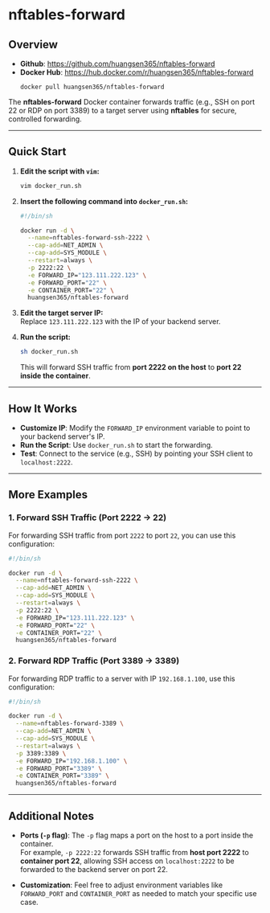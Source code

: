 # nftables-forward

## **Overview**
- **Github**: https://github.com/huangsen365/nftables-forward
- **Docker Hub**: https://hub.docker.com/r/huangsen365/nftables-forward
  ```
  docker pull huangsen365/nftables-forward
  ```

The **nftables-forward** Docker container forwards traffic (e.g., SSH on port 22 or RDP on port 3389) to a target server using **nftables** for secure, controlled forwarding.

---

## **Quick Start**

1. **Edit the script with `vim`:**

   ```bash
   vim docker_run.sh
   ```

2. **Insert the following command into `docker_run.sh`:**

   ```bash
   #!/bin/sh

   docker run -d \
     --name=nftables-forward-ssh-2222 \
     --cap-add=NET_ADMIN \
     --cap-add=SYS_MODULE \
     --restart=always \
     -p 2222:22 \
     -e FORWARD_IP="123.111.222.123" \
     -e FORWARD_PORT="22" \
     -e CONTAINER_PORT="22" \
     huangsen365/nftables-forward
   ```

3. **Edit the target server IP:**  
   Replace `123.111.222.123` with the IP of your backend server.

4. **Run the script:**

   ```bash
   sh docker_run.sh
   ```

   This will forward SSH traffic from **port 2222 on the host** to **port 22 inside the container**.

---

## **How It Works**

- **Customize IP**: Modify the `FORWARD_IP` environment variable to point to your backend server's IP.
- **Run the Script**: Use `docker_run.sh` to start the forwarding.
- **Test**: Connect to the service (e.g., SSH) by pointing your SSH client to `localhost:2222`.

---

## **More Examples**

### 1. **Forward SSH Traffic (Port 2222 → 22)**

For forwarding SSH traffic from port `2222` to port `22`, you can use this configuration:

```bash
#!/bin/sh

docker run -d \
  --name=nftables-forward-ssh-2222 \
  --cap-add=NET_ADMIN \
  --cap-add=SYS_MODULE \
  --restart=always \
  -p 2222:22 \
  -e FORWARD_IP="123.111.222.123" \
  -e FORWARD_PORT="22" \
  -e CONTAINER_PORT="22" \
  huangsen365/nftables-forward
```

### 2. **Forward RDP Traffic (Port 3389 → 3389)**

For forwarding RDP traffic to a server with IP `192.168.1.100`, use this configuration:

```bash
#!/bin/sh

docker run -d \
  --name=nftables-forward-3389 \
  --cap-add=NET_ADMIN \
  --cap-add=SYS_MODULE \
  --restart=always \
  -p 3389:3389 \
  -e FORWARD_IP="192.168.1.100" \
  -e FORWARD_PORT="3389" \
  -e CONTAINER_PORT="3389" \
  huangsen365/nftables-forward
```

---

## **Additional Notes**

- **Ports (`-p` flag)**: The `-p` flag maps a port on the host to a port inside the container.  
  For example, `-p 2222:22` forwards SSH traffic from **host port 2222** to **container port 22**, allowing SSH access on `localhost:2222` to be forwarded to the backend server on port 22.

- **Customization**: Feel free to adjust environment variables like `FORWARD_PORT` and `CONTAINER_PORT` as needed to match your specific use case.

